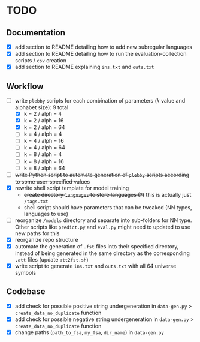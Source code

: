 # TODO

## Documentation

- [x] add section to README detailing how to add new subregular languages
- [x] add section to README detailing how to run the evaluation-collection scripts / `csv` creation
- [x] add section to README explaining `ins.txt` and `outs.txt`

## Workflow

- [ ] write `plebby` scripts for each combination of parameters (*k* value and alphabet size): 9 total
  - [x] k = 2 / alph = 4
  - [x] k = 2 / alph = 16
  - [x] k = 2 / alph = 64
  - [ ] k = 4 / alph = 4
  - [ ] k = 4 / alph = 16
  - [ ] k = 4 / alph = 64
  - [ ] k = 8 / alph = 4
  - [ ] k = 8 / alph = 16
  - [ ] k = 8 / alph = 64
- [ ] ~~write Python script to automate generation of `plebby` scripts according to some user-specified values~~
- [x] rewrite shell script template for model training
  - ~~create directory `languages` to store languages (?)~~ this is actually just `/tags.txt`
  - shell script should have parameters that can be tweaked (NN types, languages to use)
- [ ] reorganize `/models` directory and separate into sub-folders for NN type. Other scripts like `predict.py` and `eval.py` might need to updated to use new paths for this
- [x] reorganize repo structure
- [x] automate the generation of `.fst` files into their specified directory, instead of being generated in the same directory as the corresponding `.att` files (update `att2fst.sh`)
- [x] write script to generate `ins.txt` and `outs.txt` with all 64 universe symbols

## Codebase

- [x] add check for possible positive string undergeneration in  `data-gen.py` > `create_data_no_duplicate` function
- [x] add check for possible negative string undergeneration in  `data-gen.py` > `create_data_no_duplicate` function
- [x] change paths (`path_to_fsa`, `my_fsa`, `dir_name`) in `data-gen.py`
